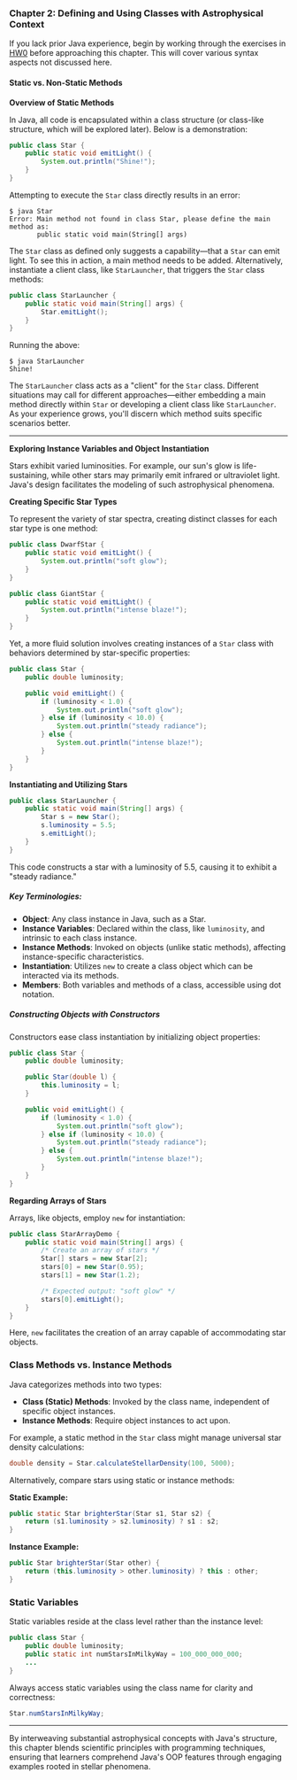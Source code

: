 ### Chapter 2: Defining and Using Classes with Astrophysical Context

If you lack prior Java experience, begin by working through the exercises in [HW0](http://sp19.datastructur.es/materials/hw/hw0/hw0.html) before approaching this chapter. This will cover various syntax aspects not discussed here.

#### Static vs. Non-Static Methods

**Overview of Static Methods**

In Java, all code is encapsulated within a class structure (or class-like structure, which will be explored later). Below is a demonstration:

```java
public class Star {
    public static void emitLight() {
        System.out.println("Shine!");
    }
}
```

Attempting to execute the `Star` class directly results in an error:

```
$ java Star
Error: Main method not found in class Star, please define the main method as:
       public static void main(String[] args)
```

The `Star` class as defined only suggests a capability—that a `Star` can emit light. To see this in action, a main method needs to be added. Alternatively, instantiate a client class, like `StarLauncher`, that triggers the `Star` class methods:

```java
public class StarLauncher {
    public static void main(String[] args) {
        Star.emitLight();
    }
}
```

Running the above:

```
$ java StarLauncher
Shine!
```

The `StarLauncher` class acts as a "client" for the `Star` class. Different situations may call for different approaches—either embedding a main method directly within `Star` or developing a client class like `StarLauncher`. As your experience grows, you'll discern which method suits specific scenarios better.

---

**Exploring Instance Variables and Object Instantiation**

Stars exhibit varied luminosities. For example, our sun's glow is life-sustaining, while other stars may primarily emit infrared or ultraviolet light. Java's design facilitates the modeling of such astrophysical phenomena.

**Creating Specific Star Types**

To represent the variety of star spectra, creating distinct classes for each star type is one method:

```java
public class DwarfStar {
    public static void emitLight() {
        System.out.println("soft glow");
    }
}

public class GiantStar {
    public static void emitLight() {
        System.out.println("intense blaze!");
    }
}
```

Yet, a more fluid solution involves creating instances of a `Star` class with behaviors determined by star-specific properties:

```java
public class Star {
    public double luminosity;

    public void emitLight() {
        if (luminosity < 1.0) {
            System.out.println("soft glow");
        } else if (luminosity < 10.0) {
            System.out.println("steady radiance");
        } else {
            System.out.println("intense blaze!");
        }
    }    
}
```

**Instantiating and Utilizing Stars**

```java
public class StarLauncher {
    public static void main(String[] args) {
        Star s = new Star();
        s.luminosity = 5.5;
        s.emitLight();
    }
}
```

This code constructs a star with a luminosity of 5.5, causing it to exhibit a "steady radiance."

##### Key Terminologies:

- **Object**: Any class instance in Java, such as a Star.
- **Instance Variables**: Declared within the class, like `luminosity`, and intrinsic to each class instance.
- **Instance Methods**: Invoked on objects (unlike static methods), affecting instance-specific characteristics.
- **Instantiation**: Utilizes `new` to create a class object which can be interacted via its methods.
- **Members**: Both variables and methods of a class, accessible using dot notation.

##### Constructing Objects with Constructors

Constructors ease class instantiation by initializing object properties:

```java
public class Star {
    public double luminosity;

    public Star(double l) {
        this.luminosity = l;
    }

    public void emitLight() {
        if (luminosity < 1.0) {
            System.out.println("soft glow");
        } else if (luminosity < 10.0) {
            System.out.println("steady radiance");
        } else {
            System.out.println("intense blaze!");
        }    
    }
}
```

**Regarding Arrays of Stars**

Arrays, like objects, employ `new` for instantiation:

```java
public class StarArrayDemo {
    public static void main(String[] args) {
        /* Create an array of stars */
        Star[] stars = new Star[2];
        stars[0] = new Star(0.95);
        stars[1] = new Star(1.2);

        /* Expected output: "soft glow" */
        stars[0].emitLight();
    }
}
```

Here, `new` facilitates the creation of an array capable of accommodating star objects.

### Class Methods vs. Instance Methods

Java categorizes methods into two types:

- **Class (Static) Methods**: Invoked by the class name, independent of specific object instances.
- **Instance Methods**: Require object instances to act upon.

For example, a static method in the `Star` class might manage universal star density calculations:

```java
double density = Star.calculateStellarDensity(100, 5000);
```

Alternatively, compare stars using static or instance methods:

**Static Example:**
```java
public static Star brighterStar(Star s1, Star s2) {
    return (s1.luminosity > s2.luminosity) ? s1 : s2;
}
```

**Instance Example:**
```java
public Star brighterStar(Star other) {
    return (this.luminosity > other.luminosity) ? this : other;
}
```

### Static Variables

Static variables reside at the class level rather than the instance level:

```java
public class Star {
    public double luminosity;
    public static int numStarsInMilkyWay = 100_000_000_000;
    ...
}
```

Always access static variables using the class name for clarity and correctness:

```java
Star.numStarsInMilkyWay;
```

---

By interweaving substantial astrophysical concepts with Java's structure, this chapter blends scientific principles with programming techniques, ensuring that learners comprehend Java's OOP features through engaging examples rooted in stellar phenomena.